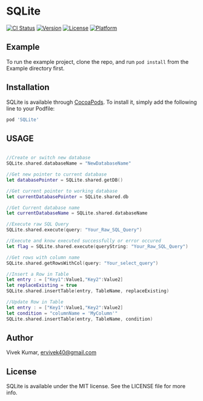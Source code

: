 # SQLite

[![CI Status](https://img.shields.io/travis/ervivek40/SQLite.svg?style=flat)](https://travis-ci.org/ervivek40/SQLite)
[![Version](https://img.shields.io/cocoapods/v/SQLite.svg?style=flat)](https://cocoapods.org/pods/SQLite)
[![License](https://img.shields.io/cocoapods/l/SQLite.svg?style=flat)](https://cocoapods.org/pods/SQLite)
[![Platform](https://img.shields.io/cocoapods/p/SQLite.svg?style=flat)](https://cocoapods.org/pods/SQLite)

## Example

To run the example project, clone the repo, and run `pod install` from the Example directory first.

<!--## Requirements-->

## Installation

SQLite is available through [CocoaPods](https://cocoapods.org). To install
it, simply add the following line to your Podfile:

```ruby
pod 'SQLite'
```
## USAGE
 ```swift
 
 //Create or switch new database
 SQLite.shared.databaseName = "NewDatabaseName"
 
 //Get new pointer to current database
 let databasePointer = SQLite.shared.getDB()
 
 //Get current pointer to working database
 let currentDatabasePointer = SQLite.shared.db
 
 //Get Current database name
 let currentDatabaseName = SQLite.shared.databaseName
 
 //Execute raw SQL Query 
 SQLite.shared.execute(query: "Your_Raw_SQL_Query")
 
 //Execute and know executed successfully or error occured
 let flag = SQLite.shared.execute(queryString: "Your_Raw_SQL_Query")
 
 //Get rows with column name
 SQLite.shared.getRowsWithCol(query: "Your_select_query")

 //Insert a Row in Table
 let entry : = ["Key1":Value1,"Key2":Value2]
 let replaceExisting = true
 SQLite.shared.insertTable(entry, TableName, replaceExisting)
 
 //Update Row in Table
 let entry : = ["Key1":Value1,"Key2":Value2]
 let condition = "columnName = 'MyColumn'"
 SQLite.shared.insertTable(entry, TableName, condition)
 
 ```


## Author

Vivek Kumar, ervivek40@gmail.com

## License

SQLite is available under the MIT license. See the LICENSE file for more info.
